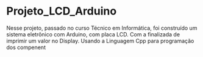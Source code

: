 # Projeto_LCD_Arduino
Nesse projeto, passado no curso Técnico em Informática, foi construído um sistema eletrônico com Arduino, com placa LCD. Com a finalizada de imprimir um valor no Display. Usando a Linguagem Cpp para programação dos compenent
